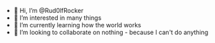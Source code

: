 - 👋 Hi, I’m @Rud0lfRocker
- 👀 I’m interested in many things
- 🌱 I’m currently learning how the world works
- 💞️ I’m looking to collaborate on nothing - because I can't do anything

<!---
Rud0lfRocker/Rud0lfRocker is a ✨ special ✨ repository because its `README.md` (this file) appears on your GitHub profile.
You can click the Preview link to take a look at your changes.
--->
